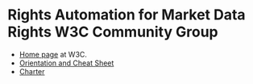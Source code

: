 # Rights Automation for Market Data Rights W3C Community Group

* [Home page](https://www.w3.org/community/md-odrl-profile) at W3C.
* [Orientation and Cheat Sheet](./orientation)
* [Charter](.CGCharter.html)